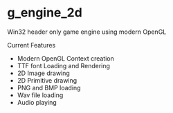 # g_engine_2d
 Win32 header only game engine using modern OpenGL

 Current Features
  - Modern OpenGL Context creation
  - TTF font Loading and Rendering
  - 2D Image drawing
  - 2D Primitive drawing
  - PNG and BMP loading
  - Wav file loading
  - Audio playing
